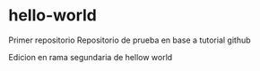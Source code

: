 # hello-world
Primer repositorio
Repositorio de prueba en base a tutorial github

Edicion en rama segundaria de hellow world
